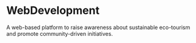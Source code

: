 # WebDevelopment
A web-based platform to raise awareness about sustainable eco-tourism and promote community-driven initiatives.

